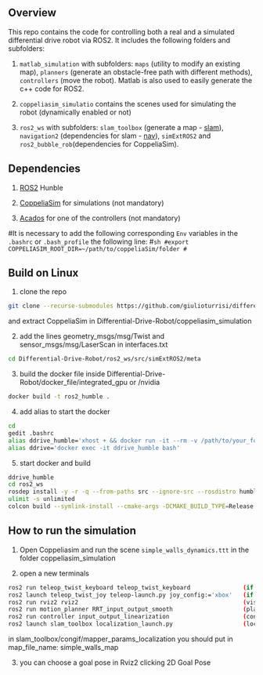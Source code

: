## Overview
This repo contains the code for controlling both a real and a simulated differential drive robot via ROS2. It includes the following folders and subfolders:

1. ```matlab_simulation``` with subfolders: ```maps``` (utility to modify an existing map), ```planners``` (generate an obstacle-free path with different methods), ```controllers``` (move the robot). Matlab is also used to easily generate the c++ code for ROS2.
 
2. ```coppeliasim_simulatio``` contains the scenes used for simulating the robot (dynamically enabled or not)

3. ```ros2_ws``` with subfolders: ```slam_toolbox``` (generate a map - [slam](https://github.com/SteveMacenski/slam_toolbox)), ```navigation2``` (dependencies for slam - [nav](https://github.com/ros-planning/navigation2)), ```simExtROS2``` and ```ros2_bubble_rob```(dependencies for CoppeliaSim).

 
## Dependencies
1. [ROS2](https://docs.ros.org/en/foxy/Installation.html) Hunble

2. [CoppeliaSim](https://www.coppeliarobotics.com/downloads) for simulations (not mandatory)

2. [Acados](https://github.com/acados/acados) for one of the controllers (not mandatory)


#It is necessary to add the following corresponding `Env` variables in the `.bashrc` or `.bash_profile` the following line:
#```sh
#export COPPELIASIM_ROOT_DIR=~/path/to/coppeliaSim/folder
#```


## Build on Linux
1. clone the repo
```sh
git clone --recurse-submodules https://github.com/giulioturrisi/differential_drive.git
```
and extract CoppeliaSim in Differential-Drive-Robot/coppeliasim_simulation

2. add the lines geometry_msgs/msg/Twist and sensor_msgs/msg/LaserScan in interfaces.txt 
```sh
cd Differential-Drive-Robot/ros2_ws/src/simExtROS2/meta
```

3. build the docker file inside Differential-Drive-Robot/docker_file/integrated_gpu or /nvidia
```sh
docker build -t ros2_humble .
```

4. add alias to start the docker
```sh
cd 
gedit .bashrc
alias ddrive_humble='xhost + && docker run -it --rm -v /path/to/your_folder/Differential-Drive-Robot:/home/ -v /tmp/.X11-unix:/tmp/.X11-unix:rw -e DISPLAY=$DISPLAY -e WAYLAND_DISPLAY=$WAYLAND_DISPLAY  -e QT_X11_NO_MITSHM=1 --gpus all --name ddrive_foxy ros2_humble'  (if nvidia image for docker)
alias ddrive='docker exec -it ddrive_humble bash'
```

5. start docker and build
```sh
ddrive_humble
cd ros2_ws
rosdep install -y -r -q --from-paths src --ignore-src --rosdistro humble
ulimit -s unlimited
colcon build --symlink-install --cmake-args -DCMAKE_BUILD_TYPE=Release
```


## How to run the simulation
1. Open Coppeliasim and run the scene `simple_walls_dynamics.ttt` in the folder coppeliasim_simulation

2. open a new terminals 
```sh
ros2 run teleop_twist_keyboard teleop_twist_keyboard               (if you want to use the keyboard)
ros2 launch teleop_twist_joy teleop-launch.py joy_config:='xbox'   (if you want to use the joystick)
ros2 run rviz2 rviz2                                               (visualization)
ros2 run motion_planner RRT_input_output_smooth                    (planning)
ros2 run controller input_output_linearization                     (control)
ros2 launch slam_toolbox localization_launch.py                    (localization)
```
in slam_toolbox/congif/mapper_params_localization you should put in map_file_name: simple_walls_map


3. you can choose a goal pose in Rviz2 clicking 2D Goal Pose



